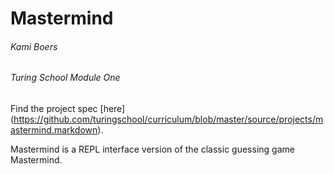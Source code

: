 # Mastermind
###### Kami Boers
###### Turing School Module One

Find the project spec [here] (https://github.com/turingschool/curriculum/blob/master/source/projects/mastermind.markdown).

Mastermind is a REPL interface version of the classic guessing game Mastermind.
